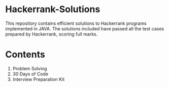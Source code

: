 # Hackerrank-Solutions
This repository contains efficient solutions to Hackerrank programs implemented in JAVA. 
The solutions included have passed all the test cases prepared by Hackerrank, scoring
full marks.

# Contents
1. Problem Solving
2. 30 Days of Code
3. Interview Preparation Kit

